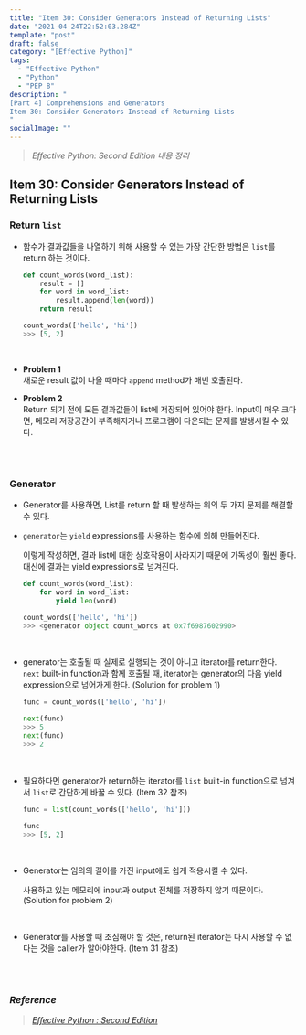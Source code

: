 ```yaml
---
title: "Item 30: Consider Generators Instead of Returning Lists"
date: "2021-04-24T22:52:03.284Z"
template: "post"
draft: false
category: "[Effective Python]"
tags:
  - "Effective Python"
  - "Python"
  - "PEP 8"
description: "
[Part 4] Comprehensions and Generators
Item 30: Consider Generators Instead of Returning Lists
"
socialImage: ""
---
```



> _Effective Python: Second Edition 내용 정리_

## Item 30: Consider Generators Instead of Returning Lists

### Return `list`

- 함수가 결과값들을 나열하기 위해 사용할 수 있는 가장 간단한 방법은 `list`를 return 하는 것이다.

    ```python
    def count_words(word_list):
        result = []
        for word in word_list:
            result.append(len(word))
        return result

    count_words(['hello', 'hi'])
    >>> [5, 2]
    ```

<br>

- **Problem 1**  
    새로운 result 값이 나올 때마다 `append` method가 매번 호출된다.


- **Problem 2**  
    Return 되기 전에 모든 결과값들이 list에 저장되어 있어야 한다.
    Input이 매우 크다면, 메모리 저장공간이 부족해지거나 프로그램이 다운되는 문제를 발생시킬 수 있다.

<br>
<br>

### Generator

- Generator를 사용하면, List를 return 할 때 발생하는 위의 두 가지 문제를 해결할 수 있다.
- `generator`는 `yield` expressions를 사용하는 함수에 의해 만들어진다.

    이렇게 작성하면, 결과 list에 대한 상호작용이 사라지기 때문에 가독성이 훨씬 좋다. 대신에 결과는 yield expressions로 넘겨진다.

    ```python
    def count_words(word_list):
        for word in word_list:
            yield len(word)

    count_words(['hello', 'hi'])
    >>> <generator object count_words at 0x7f6987602990>
    ```

<br>

- generator는 호출될 때 실제로 실행되는 것이 아니고 iterator를 return한다.  
`next` built-in function과 함께 호출될 때, iterator는 generator의 다음 yield expression으로 넘어가게 한다. (Solution for problem 1)

    ```python
    func = count_words(['hello', 'hi'])

    next(func)
    >>> 5
    next(func)
    >>> 2
    ```

<br>

- 필요하다면 generator가 return하는 iterator를 `list` built-in function으로 넘겨서 `list`로 간단하게 바꿀 수 있다. (Item 32 참조)

    ```python
    func = list(count_words(['hello', 'hi']))

    func
    >>> [5, 2]
    ```

<br>

- Generator는 임의의 길이를 가진 input에도 쉽게 적용시킬 수 있다.

    사용하고 있는 메모리에 input과 output 전체를 저장하지 않기 때문이다. (Solution for problem 2)

<br>

- Generator를 사용할 때 조심해야 할 것은, return된 iterator는 다시 사용할 수 없다는 것을 caller가 알아야한다. (Item 31 참조)


<br>
<br>

### _Reference_
> [_Effective Python : Second Edition_](https://effectivepython.com/)  